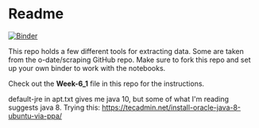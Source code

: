 # Readme

[![Binder](https://mybinder.org/badge_logo.svg)](https://mybinder.org/v2/gh/anastasia-tesfaye/ANTH-641_Week-6_Exercise-1/master)

This repo holds a few different tools for extracting data. Some are taken from the o-date/scraping GitHub repo. Make sure to fork this repo and set up your own binder to work with the notebooks. 

Check out the __Week-6_1__ file in this repo for the instructions. 

default-jre in apt.txt gives me java 10, but some of what I'm reading suggests java 8. Trying this: https://tecadmin.net/install-oracle-java-8-ubuntu-via-ppa/
